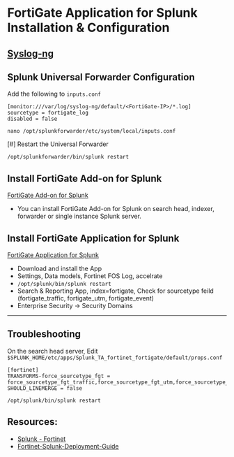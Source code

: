 # FortiGate Application for Splunk Installation & Configuration

## [Syslog-ng](https://github.com/MrM8BRH/Splunk/blob/main/Splunk%20Deployment/Syslog-ng.md)
 
## Splunk Universal Forwarder Configuration
 
Add the following to `inputs.conf`
```
[monitor:///var/log/syslog-ng/default/<FortiGate-IP>/*.log]
sourcetype = fortigate_log
disabled = false
```
```
nano /opt/splunkforwarder/etc/system/local/inputs.conf
```

[#] Restart the Universal Forwarder
```
/opt/splunkforwarder/bin/splunk restart
```
 
 ## Install FortiGate Add-on for Splunk

[FortiGate Add-on for Splunk](https://splunkbase.splunk.com/app/2846)
  * You can install FortiGate Add-on for Splunk on search head, indexer, forwarder or single instance Splunk server.
 
 ## Install FortiGate Application for Splunk

[FortiGate Application for Splunk](https://splunkbase.splunk.com/app/2800)

  * Download and install the App
  * Settings, Data models, Fortinet FOS Log, accelrate
  * ```/opt/splunk/bin/splunk restart```
  * Search & Reporting App, index=fortigate, Check for sourcetype feild (fortigate_traffic, fortigate_utm, fortigate_event)
  * Enterprise Security -> Security Domains

---

## Troubleshooting

 On the search head server, Edit ```$SPLUNK_HOME/etc/apps/Splunk_TA_fortinet_fortigate/default/props.conf```
 ```
 [fortinet]
 TRANSFORMS-force_sourcetype_fgt = force_sourcetype_fgt_traffic,force_sourcetype_fgt_utm,force_sourcetype_fgt_event
 SHOULD_LINEMERGE = false
 ```
 
 ```
 /opt/splunk/bin/splunk restart
 ```

## Resources:
 - [Splunk - Fortinet](https://lantern.splunk.com/Data_Descriptors/Fortinet) 
 - [Fortinet-Splunk-Deployment-Guide](https://www.fortinet.com/content/dam/fortinet/assets/alliances/Fortinet-Splunk-Deployment-Guide.pdf)

